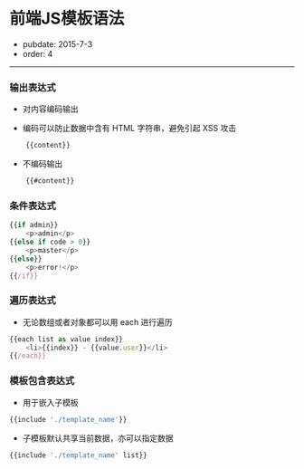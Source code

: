 # 前端JS模板语法

- pubdate: 2015-7-3
- order: 4

---

### 输出表达式

<ul class="signature">
<li>对内容编码输出</li>
</ul>

*   编码可以防止数据中含有 HTML 字符串，避免引起 XSS 攻击

```javascript
    {{content}}
```

<ul class="signature">
<li>不编码输出</li>
</ul>

```javascript
    {{#content}}
```

### 条件表达式

```javascript
{{if admin}}
    <p>admin</p>
{{else if code > 0}}
    <p>master</p>
{{else}}
    <p>error!</p>
{{/if}}
```

### 遍历表达式

<ul class="signature">
<li>无论数组或者对象都可以用 each 进行遍历</li>
</ul>

```javascript
{{each list as value index}}
    <li>{{index}} - {{value.user}}</li>
{{/each}}
```

### 模板包含表达式

<ul class="signature">
<li>用于嵌入子模板</li>
</ul>

```javascript
{{include './template_name'}}
```

<ul class="signature">
<li>子模板默认共享当前数据，亦可以指定数据</li>
</ul>

```javascript
{{include './template_name' list}}
```